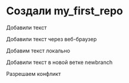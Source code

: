 # Создали my_first_repo

Добавили текст 

Добавили текст через веб-браузер 

Добавим текст локально

Добавили текст в новой ветке newbranch

Разрешаем конфликт 
